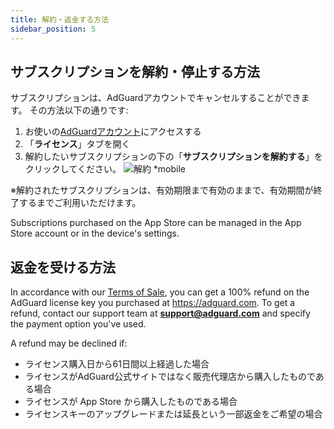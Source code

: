 ```yaml
---
title: 解約・返金する方法
sidebar_position: 5
---
```


## サブスクリプションを解約・停止する方法

サブスクリプションは、AdGuardアカウントでキャンセルすることができます。 その方法以下の通りです:

 1. お使いの[AdGuardアカウント](https://my.adguard.com/)にアクセスする
 2. 「**ライセンス**」タブを開く
 3. 解約したいサブスクリプションの下の「**サブスクリプションを解約する**」をクリックしてください。 ![解約 *mobile](https://cdn.adtidy.org/blog/new/fgjbxcancel-ja-1.png)

 ※解約されたサブスクリプションは、有効期限まで有効のままで、有効期間が終了するまでご利用いただけます。

Subscriptions purchased on the App Store can be managed in the App Store account or in the device's settings.

## 返金を受ける方法

In accordance with our [Terms of Sale](https://adguard.com/terms-of-sale.html), you can get a 100% refund on the AdGuard license key you purchased at https://adguard.com. To get a refund, contact our support team at **support@adguard.com** and specify the payment option you've used.

A refund may be declined if:
* ライセンス購入日から61日間以上経過した場合
* ライセンスがAdGuard公式サイトではなく販売代理店から購入したものである場合
* ライセンスが App Store から購入したものである場合
* ライセンスキーのアップグレードまたは延長という一部返金をご希望の場合
